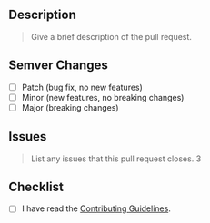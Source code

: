 
## Description

> Give a brief description of the pull request.

## Semver Changes

- [ ] Patch (bug fix, no new features)
- [ ] Minor (new features, no breaking changes)
- [ ] Major (breaking changes)

## Issues

> List any issues that this pull request closes.
3
## Checklist

- [ ] I have read the [Contributing Guidelines](../Contributor_Guide/Contruting.md).

